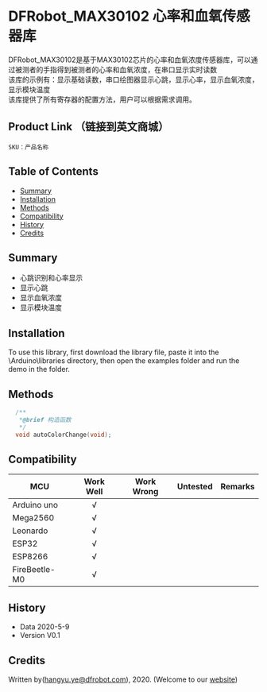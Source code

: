 # DFRobot_MAX30102 心率和血氧传感器库
DFRobot_MAX30102是基于MAX30102芯片的心率和血氧浓度传感器库，可以通过被测者的手指得到被测者的心率和血氧浓度，在串口显示实时读数<br>
该库的示例有：显示基础读数，串口绘图器显示心跳，显示心率，显示血氧浓度，显示模块温度<br>
该库提供了所有寄存器的配置方法，用户可以根据需求调用。<br>

## Product Link （链接到英文商城）
    SKU：产品名称
   
## Table of Contents

* [Summary](#summary)
* [Installation](#installation)
* [Methods](#methods)
* [Compatibility](#compatibility)
* [History](#history)
* [Credits](#credits)

## Summary

* 心跳识别和心率显示 <br>
* 显示心跳 <br>
* 显示血氧浓度 <br>
* 显示模块温度 <br>

## Installation

To use this library, first download the library file, paste it into the \Arduino\libraries directory, then open the examples folder and run the demo in the folder.

## Methods

```C++
  /**
   *@brief 构造函数
   */
  void autoColorChange(void);
```

## Compatibility

MCU                | Work Well    | Work Wrong   | Untested    | Remarks
------------------ | :----------: | :----------: | :---------: | -----
Arduino uno        |      √       |              |             | 
Mega2560        |      √       |              |             | 
Leonardo        |      √       |              |             | 
ESP32        |      √       |              |             | 
ESP8266        |      √       |              |             | 
FireBeetle-M0        |      √       |              |             | 


## History

- Data 2020-5-9
- Version V0.1


## Credits

Written by(hangyu.ye@dfrobot.com), 2020. (Welcome to our [website](https://www.dfrobot.com/))





